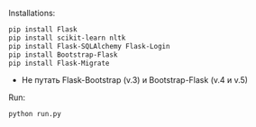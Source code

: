 Installations:
```bash
pip install Flask
pip install scikit-learn nltk
pip install Flask-SQLAlchemy Flask-Login
pip install Bootstrap-Flask
pip install Flask-Migrate
```
* Не путать Flask-Bootstrap (v.3) и Bootstrap-Flask (v.4 и v.5)

Run:
```bash
python run.py
```